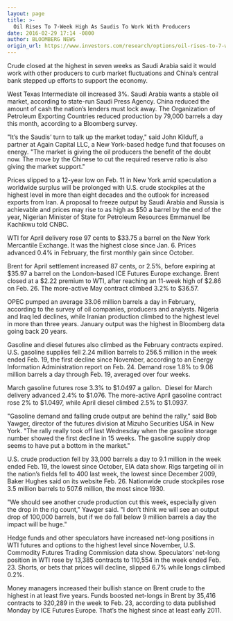 ```yaml
---
layout: page
title: >-
  Oil Rises To 7-Week High As Saudis To Work With Producers
date: 2016-02-29 17:14 -0800
author: BLOOMBERG NEWS
origin_url: https://www.investors.com/research/options/oil-rises-to-7-week-high-as-saudis-to-work-with-producers/
---
```






Crude closed at the highest in seven weeks as Saudi Arabia said it would work with other producers to curb market fluctuations and China’s central bank stepped up efforts to support the economy.


West Texas Intermediate oil increased 3%. Saudi Arabia wants a stable oil market, according to state-run Saudi Press Agency. China reduced the amount of cash the nation’s lenders must lock away. The Organization of Petroleum Exporting Countries reduced production by 79,000 barrels a day this month, according to a Bloomberg survey.


"It’s the Saudis’ turn to talk up the market today," said John Kilduff, a partner at Again Capital LLC, a New York-based hedge fund that focuses on energy. "The market is giving the oil producers the benefit of the doubt now. The move by the Chinese to cut the required reserve ratio is also giving the market support."


Prices slipped to a 12-year low on Feb. 11 in New York amid speculation a worldwide surplus will be prolonged with U.S. crude stockpiles at the highest level in more than eight decades and the outlook for increased exports from Iran. A proposal to freeze output by Saudi Arabia and Russia is achievable and prices may rise to as high as $50 a barrel by the end of the year, Nigerian Minister of State for Petroleum Resources Emmanuel Ibe Kachikwu told CNBC.


WTI for April delivery rose 97 cents to $33.75 a barrel on the New York Mercantile Exchange. It was the highest close since Jan. 6. Prices advanced 0.4% in February, the first monthly gain since October.


Brent for April settlement increased 87 cents, or 2.5%, before expiring at $35.97 a barrel on the London-based ICE Futures Europe exchange. Brent closed at a $2.22 premium to WTI, after reaching an 11-week high of $2.86 on Feb. 26. The more-active May contract climbed 3.2% to $36.57.


OPEC pumped an average 33.06 million barrels a day in February, according to the survey of oil companies, producers and analysts. Nigeria and Iraq led declines, while Iranian production climbed to the highest level in more than three years. January output was the highest in Bloomberg data going back 20 years.


Gasoline and diesel futures also climbed as the February contracts expired. U.S. gasoline supplies fell 2.24 million barrels to 256.5 million in the week ended Feb. 19, the first decline since November, according to an Energy Information Administration report on Feb. 24. Demand rose 1.8% to 9.06 million barrels a day through Feb. 19, averaged over four weeks.


March gasoline futures rose 3.3% to $1.0497 a gallon.  Diesel for March delivery advanced 2.4% to $1.076. The more-active April gasoline contract rose 2% to $1.0497, while April diesel climbed 2.5% to $1.0937.


"Gasoline demand and falling crude output are behind the rally," said Bob Yawger, director of the futures division at Mizuho Securities USA in New York. "The rally really took off last Wednesday when the gasoline storage number showed the first decline in 15 weeks. The gasoline supply drop seems to have put a bottom in the market."


U.S. crude production fell by 33,000 barrels a day to 9.1 million in the week ended Feb. 19, the lowest since October, EIA data show. Rigs targeting oil in the nation’s fields fell to 400 last week, the lowest since December 2009, Baker Hughes said on its website Feb. 26. Nationwide crude stockpiles rose 3.5 million barrels to 507.6 million, the most since 1930.


"We should see another crude production cut this week, especially given the drop in the rig count," Yawger said. "I don’t think we will see an output drop of 100,000 barrels, but if we do fall below 9 million barrels a day the impact will be huge."


Hedge funds and other speculators have increased net-long positions in WTI futures and options to the highest level since November, U.S. Commodity Futures Trading Commission data show. Speculators’ net-long position in WTI rose by 13,385 contracts to 110,554 in the week ended Feb. 23. Shorts, or bets that prices will decline, slipped 6.7% while longs climbed 0.2%.


Money managers increased their bullish stance on Brent crude to the highest in at least five years. Funds boosted net-longs in Brent by 35,416 contracts to 320,289 in the week to Feb. 23, according to data published Monday by ICE Futures Europe. That’s the highest since at least early 2011.


 




